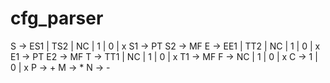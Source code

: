 # cfg_parser

S -> ES1 | TS2 | NC | 1 | 0 | x
S1 -> PT
S2 -> MF
E -> EE1 | TT2 | NC | 1 | 0 | x
E1 -> PT
E2 -> MF
T -> TT1 | NC | 1 | 0 | x
T1 -> MF
F -> NC | 1 | 0 | x
C -> 1 | 0 | x
P -> +
M -> *
N -> -
